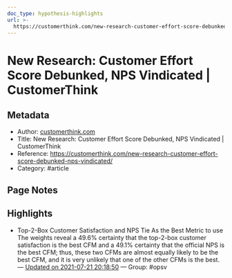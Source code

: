 ```yaml
---
doc_type: hypothesis-highlights
url: >-
  https://customerthink.com/new-research-customer-effort-score-debunked-nps-vindicated/
---
```


# New Research: Customer Effort Score Debunked, NPS Vindicated | CustomerThink

## Metadata
- Author: [customerthink.com]()
- Title: New Research: Customer Effort Score Debunked, NPS Vindicated | CustomerThink
- Reference: https://customerthink.com/new-research-customer-effort-score-debunked-nps-vindicated/
- Category: #article

## Page Notes
## Highlights
- Top-2-Box Customer Satisfaction and NPS Tie As the Best Metric to use The weights reveal a 49.6% certainty that the top-2-box customer satisfaction is the best CFM and a 49.1% certainty that the official NPS is the best CFM; thus, these two CFMs are almost equally likely to be the best CFM, and it is very unlikely that one of the other CFMs is the best. — [Updated on 2021-07-21 20:18:50](https://hyp.is/bOjrQOoVEeu-_WM9uvUtuA/customerthink.com/new-research-customer-effort-score-debunked-nps-vindicated/) — Group: #opsv



